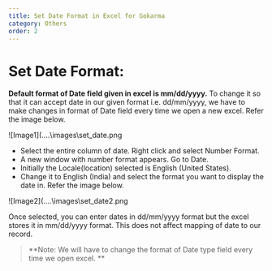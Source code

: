 ```yaml
---
title: Set Date Format in Excel for Gokarma
category: Others
order: 2
---
```


# Set Date Format:
**Default format of Date field given in excel is mm/dd/yyyy.**
To change it so that it can accept date in our given format i.e. dd/mm/yyyy, we have to make changes in format of Date field every time we open a new excel. 
Refer the image below.

![Image1](..\..\images\set_date.png

* Select the entire column of date. Right click and select Number Format.
* A new window with number format appears. Go to Date. 
* Initially the Locale(location) selected is English (United States).
* Change it to English (India) and select the format you want to display the date in.
Refer the image below.

![Image2](..\..\images\set_date2.png

Once selected, you can enter dates in dd/mm/yyyy format but the excel stores it in mm/dd/yyyy format. This does not affect mapping of date to our record.
> **Note: We will have to change the format of Date type field every time we open excel. **

